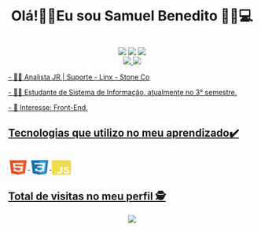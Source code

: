 <h1 align=center> Olá!👋🏻Eu sou Samuel Benedito 👨‍💻💻 </h1>

<div align="center" style="display: inline_block"><br>
<a href="https://instagram.com/samuelbeneditoo"><img src="https://img.shields.io/badge/Instagram-E4405F?style=for-the-badge&logo=instagram&logoColor=white"></a>
<a href="https://www.linkedin.com/in/sbendito/"><img src="https://img.shields.io/badge/LinkedIn-0077B5?style=for-the-badge&logo=linkedin&logoColor=white"></a>
<a href="mailto:samuelbenedito2017@gmail.com"><img src="https://img.shields.io/badge/Microsoft_Outlook-0078D4?style=for-the-badge&logo=microsoft-outlook&logoColor=white"></a>
</div>

<div align="center">
  <a href="https://github.com/SamuelBenedito">
  <img height="160em" src="https://github-readme-stats.vercel.app/api?username=SamuelBenedito&show_icons=true&theme=tokyonight&include_all_commits=true&count_private=true&border_radius=20"/>
  <img height="160em" src="https://github-readme-stats.vercel.app/api/top-langs/?username=SamuelBenedito&layout=compact&langs_count=7&theme=tokyonight&border_radius=20"/>
</div>
  
<p> 
  - 👨‍💻 Analista JR | Suporte - Linx - Stone Co
</p>
<p>
  - 👨‍🎓 Estudante de Sistema de Informação, atualmente no 3° semestre.
</p>
<p>
  - 🎯 Interesse: Front-End.
</p>
  
## Tecnologias que utilizo no meu aprendizado✔️
  
<div style="display: inline_block"><br>
  <img align="center" alt="Samuel-HTML" height="30" width="40" src="https://raw.githubusercontent.com/devicons/devicon/master/icons/html5/html5-original.svg">
  <img align="center" alt="Samuel-CSS" height="30" width="40" src="https://raw.githubusercontent.com/devicons/devicon/master/icons/css3/css3-original.svg">
  <img align="center" alt="Samuel-Js" height="30" width="40" src="https://raw.githubusercontent.com/devicons/devicon/master/icons/javascript/javascript-plain.svg">
</div>
 
 ## Total de visitas no meu perfil :detective: <br>
 <p align="center"> 
   <img alingn="center" src="https://profile-counter.glitch.me/SamuelBenedito/count.svg" />
 </p>
  
